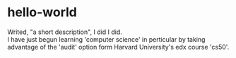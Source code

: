 # hello-world
Writed, "a short description", I did I did. <br>
I have just begun learning 'computer science' in perticular by taking advantage of the 'audit' option form Harvard University's edx course 'cs50'. <br>
